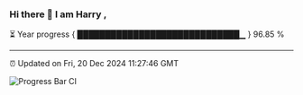 ### Hi there 👋 I am Harry , 

⏳ Year progress { █████████████████████████████▁ } 96.85 %

---

⏰ Updated on Fri, 20 Dec 2024 11:27:46 GMT

![Progress Bar CI](https://github.com/duykhang68/duykhang68/workflows/Progress%20Bar%20CI/badge.svg)
